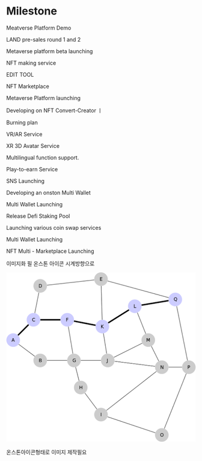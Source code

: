 # Milestone

Meatverse Platform Demo

LAND pre-sales round 1 and 2

Metaverse platform beta launching

NFT making service

EDIT TOOL

NFT Marketplace

Metaverse Platform launching

Developing on NFT Convert-Creator ㅣ&#x20;

Burning plan

VR/AR Service

XR 3D Avatar Service

Multilingual function support.

Play-to-earn Service

SNS Launching

Developing an onston Multi Wallet

Multi Wallet Launching

Release Defi Staking Pool

Launching various coin swap services

Multi Wallet Launching

NFT Multi - Marketplace Launching

이미지화 필 온스톤 아이콘 시계방향으로 &#x20;

![](<../.gitbook/assets/image (3) (1).png>)

온스톤아이콘형태로 이미지 제작필요  &#x20;

